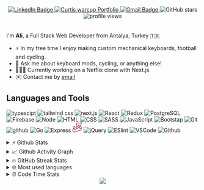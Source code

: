 <div id="header" align="center">
<div id="badges"></div>
	<a href="https://www.linkedin.com/in/mr-ali-sen/">
		<img src="https://img.shields.io/badge/LinkedIn-64B3F3?style=for-the-badge&logo=linkedin&logoColor=white" alt="LinkedIn Badge"/>
	</a>
	<a href="https://www.alisen.me/">
		<img src="https://img.shields.io/badge/portfolio-89C5D2?style=for-the-badge&logoColor=white" alt="Curtis warcup Portfolio"/>
	</a>
  <a href="mailto:hello@alisen.me">
		<img src="https://img.shields.io/badge/Gmail-A9D8B3?style=for-the-badge&logo=gmail" alt="Gmail Badge"/>
	</a>
  <img src="https://img.shields.io/github/stars/alikdb?color=%23C2E59B&logo=Github&style=for-the-badge" alt="GitHub stars"/>

<a>
	<img src="https://komarev.com/ghpvc/?username=alikdb&style=for-the-badge&color=89C5D2" alt="profile views"/>
</a>
</div>

<br>
</br>

</div>
I'm <b>Ali</b>, a Full Stack Web Developer from Antalya, Turkey 🇹🇷

- ⚡️ In my free time I enjoy making custom mechanical keyboards, football and cycling.
- 🐶 Ask me about keyboard mods, cycling, or anything else!
- 👨🏼‍💻 Currently working on a Netflix clone with Next.js.
- ✉️ Contact me by [email]('hello@alisen.me')

## Languages and Tools

<p>
  <img title="typescript" width="25px" src="https://cdn.jsdelivr.net/gh/devicons/devicon/icons/typescript/typescript-original.svg" alt="typescipt" />
  <img title="TailwindCSS" width="25px" src="https://cdn.jsdelivr.net/gh/devicons/devicon/icons/tailwindcss/tailwindcss-plain.svg" alt="tailwind css" />
  <img title="Nextjs" width="25px" src="https://imgur.com/hPofQoP.png" alt="next.js" />
  <img title="React" width="25px" src="https://cdn.jsdelivr.net/gh/devicons/devicon/icons/react/react-original.svg" alt="React" />
  <img title="redux" width="25px" src="https://cdn.jsdelivr.net/gh/devicons/devicon/icons/redux/redux-original.svg" alt="Redux" />
  <img title="postgresql" width="25px" src="https://cdn.jsdelivr.net/gh/devicons/devicon/icons/postgresql/postgresql-original.svg" alt="PostgreSQL" />
  <img title="Firebase" width="25px" src="https://i.imgur.com/ySmf4g5.png" alt="Firebase" />
  <img title="Node.js" width="25px" src="https://cdn.jsdelivr.net/gh/devicons/devicon/icons/nodejs/nodejs-original.svg" alt="Node" />
  <img title="HTML5" width="25px" src="https://cdn.jsdelivr.net/gh/devicons/devicon/icons/html5/html5-original.svg" alt="HTML" />
  <img title="CSS3" width="25px" src="https://cdn.jsdelivr.net/gh/devicons/devicon/icons/css3/css3-original.svg" alt="CSS" />
  <img title="Sass" width="25px" src="https://cdn.jsdelivr.net/gh/devicons/devicon/icons/sass/sass-original.svg" alt="SASS" />
  <img title="JavaScript" width="25px" src="https://cdn.jsdelivr.net/gh/devicons/devicon/icons/javascript/javascript-original.svg" alt="JavaScript" />
  <img title="bootstrap" width="25px" src="https://img.icons8.com/color/48/000000/bootstrap.png" alt="Bootstap" />                    
  <img title="Git" width="25px" src="https://cdn.jsdelivr.net/gh/devicons/devicon/icons/git/git-original.svg" alt="Git" />
  <img title="GitHub" width="25px" src="https://user-images.githubusercontent.com/3369400/139448065-39a229ba-4b06-434b-bc67-616e2ed80c8f.png#gh-light-mode-only" alt="github" />
  <img title="go" width="25px" src="https://cdn.jsdelivr.net/gh/devicons/devicon/icons/go/go-original.svg" alt="Go" />       
  <img title="express" width="25px" src="https://cdn.jsdelivr.net/gh/devicons/devicon/icons/express/express-original.svg#gh-light-mode-only" alt="Express" />            
  <img title="jets" width="25px" src="https://raw.githubusercontent.com/devicons/devicon/1119b9f84c0290e0f0b38982099a2bd027a48bf1/icons/jest/jest-plain.svg" alt="Test" />
  <img title="jquery" width="25px" src="https://cdn.jsdelivr.net/gh/devicons/devicon/icons/jquery/jquery-original.svg" alt="jQuery" />
  <img title="eslint" width="25px" src="https://cdn.jsdelivr.net/gh/devicons/devicon/icons/eslint/eslint-original.svg#gh-dark-mode-only" alt="ESlint" />
  <img title="Visual Studio Code" width="25px" src="https://cdn.jsdelivr.net/gh/devicons/devicon/icons/vscode/vscode-original.svg" alt="VSCode" />
  <img title="GitHub" width="25px" src="https://user-images.githubusercontent.com/3369400/139447912-e0f43f33-6d9f-45f8-be46-2df5bbc91289.png#gh-dark-mode-only" alt="Github" /> 
</p>
  
<details>
  <summary>⚡ Github Stats</summary>
  <br>
  <img src="https://github-readme-stats.vercel.app/api?username=alikdb&theme=tokyonight&show_icons=true" alt="Curtis Warcups Github Stats" />
</details>

<details>
  <summary>📈 Github Activity Graph</summary>
  <br>
  <img src="https://github-readme-activity-graph.cyclic.app/graph?username=alikdb&theme=tokyo-night" alt="Oops, something went wrong with Activity Graph" />
</details>

<details>
  <summary>🔥 GitHub Streak Stats</summary>
  <br>
  <img src="https://streak-stats.demolab.com/?user=alikdb&theme=tokyonight" alt="Oops, something went wrong with Github streaks stats. Sorry!" />
</details>

<details>
  <summary>🌐 Most used languages</summary>
  <br>
  <img src="https://github-readme-stats.vercel.app/api/top-langs/?username=alikdb&theme=tokyonight" alt="Oops, something went wrong with most used languages graph. Sorry!" />
</details>

<details>
<summary>
⏰ Code Time Stats
</summary>
<br>

<!--START_SECTION:waka-->
📊 **This Week I Spent My Time On** 

```text
💬 Programming Languages: 
PHP                      5 hrs 10 mins       ██████████████████████░░░   86.50 % 
TypeScript               35 mins             ██░░░░░░░░░░░░░░░░░░░░░░░   09.94 % 
Git Config               5 mins              ░░░░░░░░░░░░░░░░░░░░░░░░░   01.47 % 
JavaScript               4 mins              ░░░░░░░░░░░░░░░░░░░░░░░░░   01.16 % 
Bash                     2 mins              ░░░░░░░░░░░░░░░░░░░░░░░░░   00.73 % 
```


<!--END_SECTION:waka-->

</details>

<div align="center">
<div align="center"><img src="https://spotify-github-profile.vercel.app/api/view?uid=0x4h596fd5b4nqciek25un4xy&cover_image=true&theme=novatorem&show_offline=false&background_color=000000&bar_color=000000&bar_color_cover=true" /></div>
</div>

